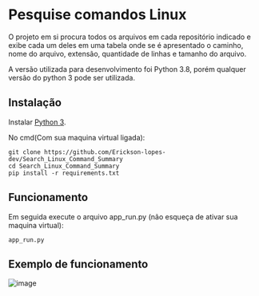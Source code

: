 # <h1>Pesquise comandos Linux</h1>
<p>O projeto em si procura todos os arquivos em cada repositório indicado e exibe cada um deles em uma tabela onde se é apresentado o  caminho, nome do arquivo, extensão, quantidade de linhas e tamanho do arquivo.</p>

<p>A versão utilizada para desenvolvimento foi Python 3.8, porém qualquer versão do python 3 pode ser utilizada.</p>


## Instalação

Instalar [Python 3](https://www.python.org/download/).

No cmd(Com sua maquina virtual ligada):
```
git clone https://github.com/Erickson-lopes-dev/Search_Linux_Command_Summary
cd Search_Linux_Command_Summary
pip install -r requirements.txt
```
## Funcionamento

Em seguida execute o arquivo app_run.py (não esqueça de ativar sua maquina virtual):

```
app_run.py
```
## Exemplo de funcionamento
![image](https://user-images.githubusercontent.com/62525983/107896170-4d30b980-6f14-11eb-948e-bac588aa9870.png)
